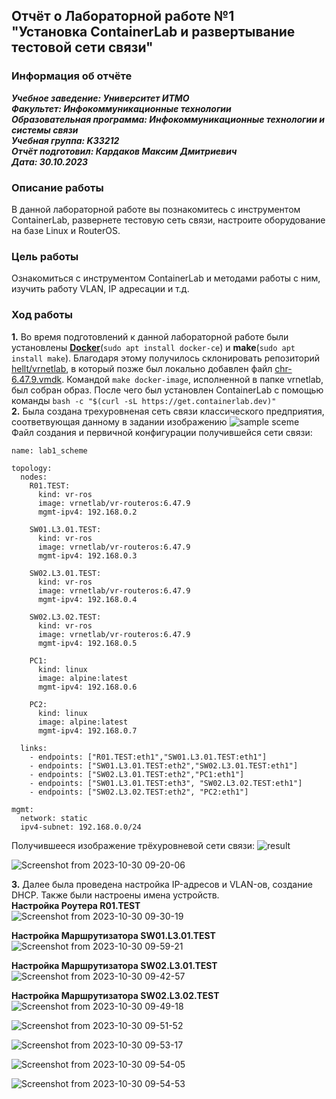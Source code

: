 ## Отчёт о Лабораторной работе №1 <br>"Установка ContainerLab и развертывание тестовой сети связи"

### Информация об отчёте

***Учебное заведение: Университет ИТМО***  
***Факультет: Инфокоммуникационные технологии***  
***Образовательная программа: Инфокоммуникационные технологии и системы связи***  
***Учебная группа: K33212***  
***Отчёт подготовил: Кардаков Максим Дмитриевич***  
***Дата: 30.10.2023***  

### Описание работы

В данной лабораторной работе вы познакомитесь с инструментом ContainerLab, развернете тестовую сеть связи, настроите оборудование на базе Linux и RouterOS.

### Цель работы

Ознакомиться с инструментом ContainerLab и методами работы с ним, изучить работу VLAN, IP адресации и т.д.

### Ход работы

**1.** Во время подготовлений к данной лабораторной работе были установлены [**Docker**](https://www.docker.com/)(```sudo apt install docker-ce```) и **make**(```sudo apt install make```). Благодаря этому получилось склонировать репозиторий [hellt/vrnetlab](https://github.com/hellt/vrnetlab), в который позже был локально добавлен файл [chr-6.47.9.vmdk](https://download.mikrotik.com/routeros/6.47.9/chr-6.47.9.vmdk). Командой ```make docker-image```, исполненной в папке vrnetlab, был собран образ. После чего был установлен ContainerLab с помощью команды ```bash -c "$(curl -sL https://get.containerlab.dev)"```  
**2.** Была создана трехуровненая сеть связи классического предприятия, соответвующая данному в задании изображению ![sample sceme](https://itmo-ict-faculty.github.io/introduction-in-routing/education/labs2023_2024/lab1/3tiernetwork.png) <br> Файл создания и первичной конфигурации получившейся сети связи:
  ```
  name: lab1_scheme

  topology:
    nodes:
      R01.TEST:
        kind: vr-ros
        image: vrnetlab/vr-routeros:6.47.9
        mgmt-ipv4: 192.168.0.2
      
      SW01.L3.01.TEST:
        kind: vr-ros
        image: vrnetlab/vr-routeros:6.47.9
        mgmt-ipv4: 192.168.0.3

      SW02.L3.01.TEST:
        kind: vr-ros
        image: vrnetlab/vr-routeros:6.47.9
        mgmt-ipv4: 192.168.0.4

      SW02.L3.02.TEST:
        kind: vr-ros
        image: vrnetlab/vr-routeros:6.47.9
        mgmt-ipv4: 192.168.0.5

      PC1:
        kind: linux
        image: alpine:latest
        mgmt-ipv4: 192.168.0.6

      PC2:
        kind: linux
        image: alpine:latest
        mgmt-ipv4: 192.168.0.7

    links:
      - endpoints: ["R01.TEST:eth1","SW01.L3.01.TEST:eth1"]
      - endpoints: ["SW01.L3.01.TEST:eth2","SW02.L3.01.TEST:eth1"]
      - endpoints: ["SW02.L3.01.TEST:eth2","PC1:eth1"]
      - endpoints: ["SW01.L3.01.TEST:eth3", "SW02.L3.02.TEST:eth1"]
      - endpoints: ["SW02.L3.02.TEST:eth2", "PC2:eth1"]

  mgmt:
    network: static
    ipv4-subnet: 192.168.0.0/24
  ```
Получившееся изображение трёхуровневой сети связи: ![result](https://github.com/shuNya19/2023_2024-introduction_in_routing-k33212-kardakov-m-d/assets/66511121/8d2cd628-a6e7-451e-bc85-330d6e0e756d)

![Screenshot from 2023-10-30 09-20-06](https://github.com/shuNya19/2023_2024-introduction_in_routing-k33212-kardakov-m-d/assets/66511121/05c9cc91-d9f9-4f23-8389-157dd6fd1148)


**3.** Далее была проведена настройка IP-адресов и VLAN-ов, создание DHCP. Также были настроены имена устройств.<br>
  **Настройка Роутера R01.TEST**  
  ![Screenshot from 2023-10-30 09-30-19](https://github.com/shuNya19/2023_2024-introduction_in_routing-k33212-kardakov-m-d/assets/66511121/8e89be97-92e5-4708-bb60-149987e99dd4)  

  **Настройка Маршрутизатора SW01.L3.01.TEST**  
  ![Screenshot from 2023-10-30 09-59-21](https://github.com/shuNya19/2023_2024-introduction_in_routing-k33212-kardakov-m-d/assets/66511121/32b1d27c-f757-48e4-8db0-09665e5e62da)

  **Настройка Маршрутизатора SW02.L3.01.TEST**  
  ![Screenshot from 2023-10-30 09-42-57](https://github.com/shuNya19/2023_2024-introduction_in_routing-k33212-kardakov-m-d/assets/66511121/4066cb98-19f7-4e08-a99c-3419781e095c)

  **Настройка Маршрутизатора SW02.L3.02.TEST**  
  ![Screenshot from 2023-10-30 09-49-18](https://github.com/shuNya19/2023_2024-introduction_in_routing-k33212-kardakov-m-d/assets/66511121/3f8a5c63-86fa-40e0-9744-8a9b37f68e77)

  ![Screenshot from 2023-10-30 09-51-52](https://github.com/shuNya19/2023_2024-introduction_in_routing-k33212-kardakov-m-d/assets/66511121/0e2fd07d-c31c-4439-8f35-8118a9f7d063)

  ![Screenshot from 2023-10-30 09-53-17](https://github.com/shuNya19/2023_2024-introduction_in_routing-k33212-kardakov-m-d/assets/66511121/094bd32a-92b6-4cac-94e2-31b4187b9f76)

  ![Screenshot from 2023-10-30 09-54-05](https://github.com/shuNya19/2023_2024-introduction_in_routing-k33212-kardakov-m-d/assets/66511121/5c389912-e618-4f17-b0fe-3dd266c9cbe1)

  ![Screenshot from 2023-10-30 09-54-53](https://github.com/shuNya19/2023_2024-introduction_in_routing-k33212-kardakov-m-d/assets/66511121/9a8c6a7b-2adb-476f-a6e1-2d9a218e9154)




